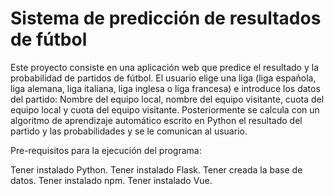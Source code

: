 # Sistema de predicción de resultados de fútbol
Este proyecto consiste en una aplicación web que predice el resultado y la probabilidad de partidos de fútbol. El usuario elige una liga (liga española, liga alemana, liga italiana, liga inglesa o liga francesa) e introduce los datos del partido: Nombre del equipo local, nombre del equipo visitante, cuota del equipo local y cuota del equipo visitante. Posteriormente se calcula con un algoritmo de aprendizaje automático escrito en Python el resultado del partido y las probabilidades y se le comunican al usuario.


Pre-requisitos para la ejecución del programa:

Tener instalado Python.
Tener instalado Flask.
Tener creada la base de datos.
Tener instalado npm.
Tener instalado Vue.
